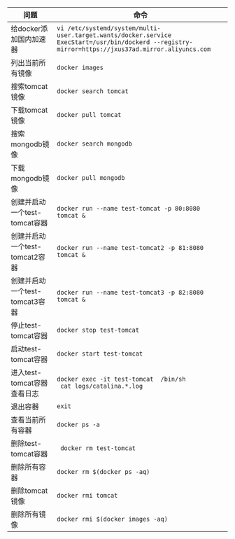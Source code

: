 
问题|命令
-|-
给docker添加国内加速器|```vi /etc/systemd/system/multi-user.target.wants/docker.service``` </br> ```ExecStart=/usr/bin/dockerd --registry-mirror=https://jxus37ad.mirror.aliyuncs.com```
列出当前所有镜像|```docker images```
搜索tomcat镜像|```docker search tomcat```
下载tomcat镜像|```docker pull tomcat```
搜索mongodb镜像|```docker search mongodb```
下载mongodb镜像|```docker pull mongodb```
创建并启动一个test-tomcat容器|```docker run --name test-tomcat -p 80:8080 tomcat &``` 
创建并启动一个test-tomcat2容器|```docker run --name test-tomcat2 -p 81:8080 tomcat &``` 
创建并启动一个test-tomcat3容器|```docker run --name test-tomcat3 -p 82:8080 tomcat &``` 
停止test-tomcat容器|```docker stop test-tomcat```
启动test-tomcat容器|```docker start test-tomcat```
进入test-tomcat容器查看日志|```docker exec -it test-tomcat  /bin/sh``` </br> ``` cat logs/catalina.*.log```
退出容器|```exit```
查看当前所有容器|```docker ps -a```
删除test-tomcat容器|``` docker rm test-tomcat```
删除所有容器|```docker rm $(docker ps -aq)```
删除tomcat镜像|```docker rmi tomcat```
删除所有镜像|```docker rmi $(docker images -aq)```
